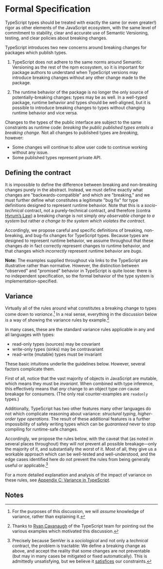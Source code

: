 # Formal Specification

TypeScript types should be treated with exactly the same (or even greater!) rigor as other elements of the JavaScript ecosystem, with the same level of commitment to stability, clear and accurate use of Semantic Versioning, testing, and clear policies about breaking changes.

TypeScript introduces two new concerns around breaking changes for packages which publish types.

1.  TypeScript does not adhere to the same norms around Semantic Versioning as the rest of the npm ecosystem, so it is important for package authors to understand when TypeScript versions may introduce breaking changes without any other change made to the package.

2.  The runtime behavior of the package is no longer the only source of potentially-breaking changes: types may be as well. In a well-typed package, runtime behavior and types should be well-aligned, but it is possible to introduce breaking changes to types without changing runtime behavior and vice versa.

Changes to the types of the public interface are subject to the same constraints as runtime code: *breaking the public published types entails a breaking change.* Not all changes to published types are *breaking*, however:

- Some changes will continue to allow user code to continue working without any issue.
- Some published types represent private API.

## Defining the contract

It is impossible to define the difference between breaking and non-breaking changes purely in the abstract. Instead, we must define exactly what changes are "backwards-compatible" and which are "breaking," and we must further define what constitutes a legitimate "bug fix" for type definitions designed to represent runtime behavior. Note that this is a *socio-technical* contract, not a purely-technical contract, and therefore (contra [Hyrum’s Law][hyrum]) a breaking change is not simply *any observable change to a system* but rather *a change to the system which violates the contract*.

[hyrum]: http://www.hyrumslaw.com

Accordingly, we propose careful and specific definitions of breaking, non-breaking, and bug-fix changes for TypeScript types. Because types are designed to represent runtime behavior, we assume throughout that these changes *do* in fact correctly represent changes to runtime behavior, and that changes which *incorrectly* represent runtime behavior are *bugs*.

**Note:** The examples supplied throughout via links to the TypeScript are illustrative rather than normative. However, the distinction between "observed" and "promised" behavior in TypeScript is quite loose: there is no independent specification, so the formal behavior of the type system is implementation-specified.

## Variance

Virtually all of the rules around what constitutes a breaking change to types come down to *variance*.[^variance] In a real sense, everything in the discussion below is a way of showing the variance rules by example.[^thanks-to-ryan]

In many cases, these are the standard variance rules applicable in any and all languages with types:

- read-only types (sources) may be covariant
- write-only types (sinks) may be contravariant
- read-write (mutable) types must be invariant

These basic intuitions underlie the guidelines below. However, several factors complicate them.

First of all, notice that the vast majority of objects in JavaScript are mutable, which means they must be *invariant*. When combined with type inference, this effectively means that *any* change to an object type *can* cause breakage for consumers. (The only real counter-examples are `readonly` types.)

Additionally, TypeScript has two other features many other languages do not which complicate reasoning about variance: *structural typing*, *higher-order type operations*. The result of these additional features is a further impossibility of safely writing types which can be *guaranteed* never to stop compiling for runtime-safe changes.

Accordingly, we propose the rules below, with the caveat that (as noted in several places throughout) they will *not* prevent all possible breakage—only the majority of it, and substantially the worst of it. Most of all, they give us a workable approach which can be well-tested and well-understood, and the edge cases identified here do not prevent the rules from being generally useful or applicable.[^satisficery]


For a more detailed explanation and analysis of the impact of variance on these rules, see [Appendix C: Variance in TypeScript](../appendices/c-variance-in-typescript.md).


## Notes

[^variance]: For the purposes of this discussion, we will *assume* knowledge of variance, rather than explaining it.

[^thanks-to-ryan]: Thanks to [Ryan Cavanaugh](https://github.com/RyanCavanaugh) of the TypeScript team for pointing out the various examples which motivated this discussion.

[^satisficery]: Precisely because SemVer is a *sociological* and not only a *technical* contract, the problem is tractable: We define a breaking change as above, and accept the reality that some changes are not preventable (but may in many cases be mitigated or fixed automatically). This is admittedly unsatisfying, but we believe it [satisfices](https://www.merriam-webster.com/dictionary/satisfice) our constraints.
